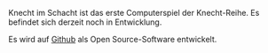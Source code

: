 <!--
.. title: Knecht im Schacht
.. slug: projekte/knecht-im-schacht
.. date: 2018-02-13 17:57:00 UTC+01:00
.. tags:
.. category:
.. link:
.. description:
.. type: text
-->

Knecht im Schacht ist das erste Computerspiel der Knecht-Reihe. Es befindet sich derzeit noch in Entwicklung.

Es wird auf [Github](https://github.com/Kaltefiste/knecht-im-schacht) als Open Source-Software entwickelt.
